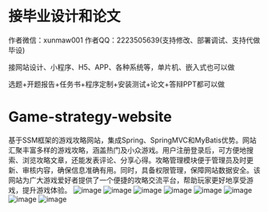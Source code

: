 # 接毕业设计和论文
作者微信：xunmaw001  作者QQ：2223505639(支持修改、部署调试、支持代做毕设)

接网站设计、小程序、H5、APP、各种系统等，单片机、嵌入式也可以做

选题+开题报告+任务书+程序定制+安装测试+论文+答辩PPT都可以做
# Game-strategy-website
基于SSM框架的游戏攻略网站，集成Spring、SpringMVC和MyBatis优势。网站汇聚丰富多样的游戏攻略，涵盖热门及小众游戏。用户注册登录后，可方便地搜索、浏览攻略文章，还能发表评论、分享心得。攻略管理模块便于管理员及时更新、审核内容，确保信息准确有用。同时，具备权限管理，保障网站数据安全。该网站为广大游戏爱好者提供了一个便捷的攻略交流平台，帮助玩家更好地享受游戏，提升游戏体验。
![image](https://github.com/user-attachments/assets/1fd5a1f2-7905-4758-83c7-e51cec423ef2)
![image](https://github.com/user-attachments/assets/93e4b5bc-1c41-4705-92c4-3d887d2e6562)
![image](https://github.com/user-attachments/assets/fe5a72c2-ecf7-4c16-a91c-29ec94cfa238)
![image](https://github.com/user-attachments/assets/f9432e53-68b8-47a9-b349-fffd548373e7)
![image](https://github.com/user-attachments/assets/74edef44-3ecd-4974-b6aa-4b9a87b8ad54)
![image](https://github.com/user-attachments/assets/578962d0-f20f-4eb2-89b5-1069a17f1c34)
![image](https://github.com/user-attachments/assets/94829484-31bc-42c7-ab7a-36a5fa027e92)
![image](https://github.com/user-attachments/assets/2c833799-1e63-457d-887f-c453f0fbd860)
